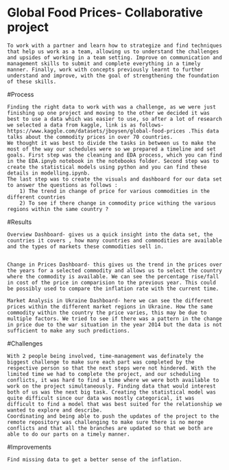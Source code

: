 # Global Food Prices- Collaborative project 

	To work with a partner and learn how to strategize and find techniques that help us work as a team, allowing us to understand the challenges and upsides of working in a team setting. Improve on communication and management skills to submit and complete everything in a timely manner. Finally, work with concepts previously learnt to further understand and improve, with the goal of strengthening the foundation of these skills.

#Process
	
	Finding the right data to work with was a challenge, as we were just finishing up one project and moving to the other we decided it was best to use a data which was easier to use, so after a lot of research we selected a data from kaggle, link is as follows- https://www.kaggle.com/datasets/jboysen/global-food-prices .This data talks about the commodity prices in over 70 countries. 
	We thought it was best to divide the tasks in between us to make the most of the way our schedules were so we prepared a timeline and set goals. First step was the cleaning and EDA process, which you can find in the EDA.ipnyb notebook in the notebooks folder. Second step was to create the statistical models using python and you can find these details in modelling.ipynb.
	The last step was to create the visuals and dashboard for our data set to answer the questions as follows :
		1) The trend in change of price for various commodities in the different countries 
		2) To see if there change in commodity price withing the various regions within the same country ? 


#Results

	Overview Dashboard- gives us a quick insight into the data set, the countries it covers , how many countries and commodities are available and the types of markets these commodities sell in.
 
	
	Change in Prices Dashboard- this gives us the trend in the prices over the years for a selected commodity and allows us to select the country where the commodity is available. We can see the percentage rise/fall in cost of the price in comparision to the previous year. This could be possibly used to compare the inflation rate with the current time.
	
	Market Analysis in Ukraine Dashboard- here we can see the different prices within the different market regions in Ukraine. How the same commodity within the country the price varies, this may be due to multiple factors. We tried to see if there was a pattern in the change in price due to the war situation in the year 2014 but the data is not sufficient to make any such predictions.


#Challenges

	With 2 people being involved, time-management was definately the biggest challenge to make sure each part was completed by the respective person so that the next steps were not hindered. With the limited time we had to complete the project, and our scheduling conflicts, it was hard to find a time where we were both available to work on the project simultaneously. Finding data that would interest both of us was the next big task. Creating the statistical model was quite difficult since our data was mostly categorical, it was difficult to find a model that was best suited for the relationship we wanted to explore and describe. 
	Coordinating and being able to push the updates of the project to the remote repository was challenging to make sure there is no merge conflicts and that all the branches are updated so that we both are able to do our parts on a timely manner.

 #Improvements

 	Find missing data to get a better sense of the inflation. 
